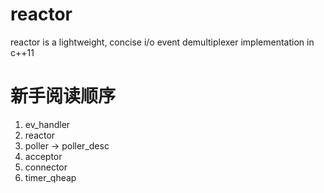# reactor
reactor is a lightweight, concise i/o event demultiplexer implementation in c++11

# 新手阅读顺序
1. ev_handler
2. reactor
3. poller -> poller_desc
4. acceptor
5. connector
6. timer_qheap
